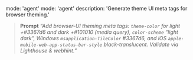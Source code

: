 mode: 'agent'
mode: 'agent'
description: 'Generate theme UI meta tags for browser theming.'

> **Prompt**
> *“Add browser-UI theming meta tags: `theme-color` for light +#3367d6 and dark +#101010 (media
> query), `color-scheme` “light dark”, Windows `msapplication-TileColor` #3367d6, and iOS
> `apple-mobile-web-app-status-bar-style` black-translucent. Validate via Lighthouse & webhint.”*
